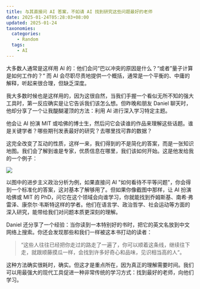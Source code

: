 ```yaml
---
title: 与其直接问 AI 答案，不如请 AI 找到研究这些问题最好的老师
date: 2025-01-24T05:28:03+08:00
updated: 2025-01-24
taxonomies:
  categories:
    - Random
  tags:
    - AI
---
```


大多数人通常是这样用 AI 的：他们会问“巴以冲突的原因是什么？“或者”量子计算是如何工作的？“ 而 AI 会尽职尽责地提供一个概括，通常是一个平衡的、中庸的解释，听起来很合理，但缺乏深度。

我大多数时候也是这样用的，因为这很自然，当我们手握一个看似无所不知的强大工具时，第一反应确实是让它告诉我们该怎么想。但昨晚和朋友 Daniel 聊天时，他却分享了一个让我醍醐灌顶的方法：利用 AI 进行深入学习特定主题。

<!-- more -->

他会让 AI 扮演 MIT 或哈佛的博士生，然后问它会读谁的作品来理解这些话题。谁是关键学者？哪些期刊发表最好的研究？去哪里找可靠的数据？

这完全改变了互动的性质，这样一来，我们得到的不是简化的答案，而是一张知识地图。我们会了解到谁是专家，优质信息在哪里，我们该如何开始。这是他发给我的一个例子：

![](https://files.owenyoung.com/file/owen-blog/WechatIMG481.jpg)

以图中的进步主义政治分析为例，如果直接问 AI "如何看待不平等问题"，你会得到一个标准化的答案，这对基本了解够用了。但如果你像截图中那样，让 AI 扮演哈佛或 MIT 的 PhD，问它在这个领域会向谁学习，你就能找到乔姆斯基、南希·弗雷泽、康奈尔·韦斯特这样的学者。他们在语言学、政治哲学、社会运动等方面的深入研究，能带给我们对问题本质更深刻的理解。

Daniel 还分享了一个经验：当你读到一本特别好的书时，把它的英文名放到中文网络上搜索。你还会发现那些和我们一样被这本书打动的读者：

> “这些人往往已经把你走过的路走了一遍了，你可以顺着这条线，继续往下走，就跟顺藤摸瓜一样，会找到许多好奇心和品味，见识相当高的人“。

这种方法确实很耗时，确实。但这才是重点所在，因为真正的理解需要时间。我们可以用最强大的现代工具促进一种非常传统的学习方式：找到最好的老师，向他们学习。
